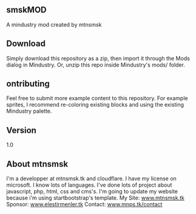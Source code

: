 ## smskMOD

A mindustry mod created by mtnsmsk

## Download

Simply download this repository as a zip, then import it through the Mods dialog in Mindustry. Or, unzip this repo inside Mindustry's mods/ folder.

## ontributing

Feel free to submit more example content to this repository. For example sprites, I recommend re-coloring existing blocks and using the existing Mindustry palette.

## Version

1.0

## About mtnsmsk

I'm a developper at mtnsmsk.tk and cloudflare. I have my license on microsoft. I know lots of languages. I've done lots of project about javascript, php, html, css and cms's. I'm going to update my website because i'm using startbootstrap's template. My Site: www.mtnsmsk.tk Sponsor: www.elestirmenler.tk Contact: www.mnps.tk/contact
